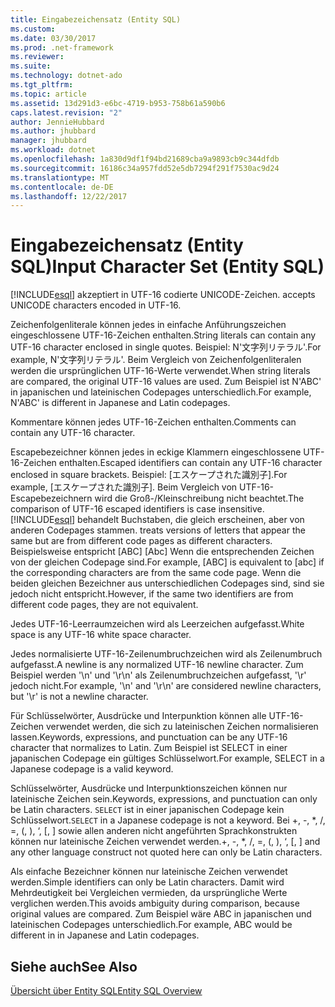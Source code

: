 ```yaml
---
title: Eingabezeichensatz (Entity SQL)
ms.custom: 
ms.date: 03/30/2017
ms.prod: .net-framework
ms.reviewer: 
ms.suite: 
ms.technology: dotnet-ado
ms.tgt_pltfrm: 
ms.topic: article
ms.assetid: 13d291d3-e6bc-4719-b953-758b61a590b6
caps.latest.revision: "2"
author: JennieHubbard
ms.author: jhubbard
manager: jhubbard
ms.workload: dotnet
ms.openlocfilehash: 1a830d9df1f94bd21689cba9a9893cb9c344dfdb
ms.sourcegitcommit: 16186c34a957fdd52e5db7294f291f7530ac9d24
ms.translationtype: MT
ms.contentlocale: de-DE
ms.lasthandoff: 12/22/2017
---
```

# <a name="input-character-set-entity-sql"></a><span data-ttu-id="13138-102">Eingabezeichensatz (Entity SQL)</span><span class="sxs-lookup"><span data-stu-id="13138-102">Input Character Set (Entity SQL)</span></span>
[!INCLUDE[esql](../../../../../../includes/esql-md.md)]<span data-ttu-id="13138-103"> akzeptiert in UTF-16 codierte UNICODE-Zeichen.</span><span class="sxs-lookup"><span data-stu-id="13138-103"> accepts UNICODE characters encoded in UTF-16.</span></span>  
  
 <span data-ttu-id="13138-104">Zeichenfolgenliterale können jedes in einfache Anführungszeichen eingeschlossene UTF-16-Zeichen enthalten.</span><span class="sxs-lookup"><span data-stu-id="13138-104">String literals can contain any UTF-16 character enclosed in single quotes.</span></span> <span data-ttu-id="13138-105">Beispiel: N'文字列リテラル'.</span><span class="sxs-lookup"><span data-stu-id="13138-105">For example, N'文字列リテラル'.</span></span> <span data-ttu-id="13138-106">Beim Vergleich von Zeichenfolgenliteralen werden die ursprünglichen UTF-16-Werte verwendet.</span><span class="sxs-lookup"><span data-stu-id="13138-106">When string literals are compared, the original UTF-16 values are used.</span></span> <span data-ttu-id="13138-107">Zum Beispiel ist N'ABC' in japanischen und lateinischen Codepages unterschiedlich.</span><span class="sxs-lookup"><span data-stu-id="13138-107">For example, N'ABC' is different in Japanese and Latin codepages.</span></span>  
  
 <span data-ttu-id="13138-108">Kommentare können jedes UTF-16-Zeichen enthalten.</span><span class="sxs-lookup"><span data-stu-id="13138-108">Comments can contain any UTF-16 character.</span></span>  
  
 <span data-ttu-id="13138-109">Escapebezeichner können jedes in eckige Klammern eingeschlossene UTF-16-Zeichen enthalten.</span><span class="sxs-lookup"><span data-stu-id="13138-109">Escaped identifiers can contain any UTF-16 character enclosed in square brackets.</span></span> <span data-ttu-id="13138-110">Beispiel: [エスケープされた識別子].</span><span class="sxs-lookup"><span data-stu-id="13138-110">For example, [エスケープされた識別子].</span></span> <span data-ttu-id="13138-111">Beim Vergleich von UTF-16-Escapebezeichnern wird die Groß-/Kleinschreibung nicht beachtet.</span><span class="sxs-lookup"><span data-stu-id="13138-111">The comparison of UTF-16 escaped identifiers is case insensitive.</span></span> [!INCLUDE[esql](../../../../../../includes/esql-md.md)]<span data-ttu-id="13138-112"> behandelt Buchstaben, die gleich erscheinen, aber von anderen Codepages stammen.</span><span class="sxs-lookup"><span data-stu-id="13138-112"> treats versions of letters that appear the same but are from different code pages as different characters.</span></span> <span data-ttu-id="13138-113">Beispielsweise entspricht [ABC] [Abc] Wenn die entsprechenden Zeichen von der gleichen Codepage sind.</span><span class="sxs-lookup"><span data-stu-id="13138-113">For example, [ABC] is equivalent to [abc] if the corresponding characters are from the same code page.</span></span> <span data-ttu-id="13138-114">Wenn die beiden gleichen Bezeichner aus unterschiedlichen Codepages sind, sind sie jedoch nicht entspricht.</span><span class="sxs-lookup"><span data-stu-id="13138-114">However, if the same two identifiers are from different code pages, they are not equivalent.</span></span>  
  
 <span data-ttu-id="13138-115">Jedes UTF-16-Leerraumzeichen wird als Leerzeichen aufgefasst.</span><span class="sxs-lookup"><span data-stu-id="13138-115">White space is any UTF-16 white space character.</span></span>  
  
 <span data-ttu-id="13138-116">Jedes normalisierte UTF-16-Zeilenumbruchzeichen wird als Zeilenumbruch aufgefasst.</span><span class="sxs-lookup"><span data-stu-id="13138-116">A newline is any normalized UTF-16 newline character.</span></span> <span data-ttu-id="13138-117">Zum Beispiel werden '\n' und '\r\n' als Zeilenumbruchzeichen aufgefasst, '\r' jedoch nicht.</span><span class="sxs-lookup"><span data-stu-id="13138-117">For example, '\n' and '\r\n' are considered newline characters, but '\r' is not a newline character.</span></span>  
  
 <span data-ttu-id="13138-118">Für Schlüsselwörter, Ausdrücke und Interpunktion können alle UTF-16-Zeichen verwendet werden, die sich zu lateinischen Zeichen normalisieren lassen.</span><span class="sxs-lookup"><span data-stu-id="13138-118">Keywords, expressions, and punctuation can be any UTF-16 character that normalizes to Latin.</span></span> <span data-ttu-id="13138-119">Zum Beispiel ist SELECT in einer japanischen Codepage ein gültiges Schlüsselwort.</span><span class="sxs-lookup"><span data-stu-id="13138-119">For example, SELECT in a Japanese codepage is a valid keyword.</span></span>  
  
 <span data-ttu-id="13138-120">Schlüsselwörter, Ausdrücke und Interpunktionszeichen können nur lateinische Zeichen sein.</span><span class="sxs-lookup"><span data-stu-id="13138-120">Keywords, expressions, and punctuation can only be Latin characters.</span></span> <span data-ttu-id="13138-121">`SELECT` ist in einer japanischen Codepage kein Schlüsselwort.</span><span class="sxs-lookup"><span data-stu-id="13138-121">`SELECT` in a Japanese codepage is not a keyword.</span></span> <span data-ttu-id="13138-122">Bei +, -, *, /, =, (, ), ‘, [, ] sowie allen anderen nicht angeführten Sprachkonstrukten können nur lateinische Zeichen verwendet werden.</span><span class="sxs-lookup"><span data-stu-id="13138-122">+, -, *, /, =, (, ), ‘, [, ] and any other language construct not quoted here can only be Latin characters.</span></span>  
  
 <span data-ttu-id="13138-123">Als einfache Bezeichner können nur lateinische Zeichen verwendet werden.</span><span class="sxs-lookup"><span data-stu-id="13138-123">Simple identifiers can only be Latin characters.</span></span> <span data-ttu-id="13138-124">Damit wird Mehrdeutigkeit bei Vergleichen vermieden, da ursprüngliche Werte verglichen werden.</span><span class="sxs-lookup"><span data-stu-id="13138-124">This avoids ambiguity during comparison, because original values are compared.</span></span> <span data-ttu-id="13138-125">Zum Beispiel wäre ABC in japanischen und lateinischen Codepages unterschiedlich.</span><span class="sxs-lookup"><span data-stu-id="13138-125">For example, ABC would be different in in Japanese and Latin codepages.</span></span>  
  
## <a name="see-also"></a><span data-ttu-id="13138-126">Siehe auch</span><span class="sxs-lookup"><span data-stu-id="13138-126">See Also</span></span>  
 [<span data-ttu-id="13138-127">Übersicht über Entity SQL</span><span class="sxs-lookup"><span data-stu-id="13138-127">Entity SQL Overview</span></span>](../../../../../../docs/framework/data/adonet/ef/language-reference/entity-sql-overview.md)
